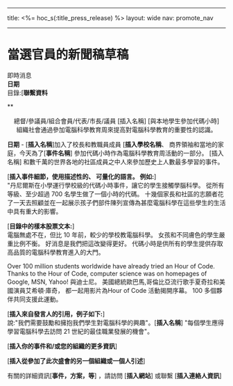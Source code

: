 * * *

title: <%= hoc_s(:title_press_release) %> layout: wide nav: promote_nav

* * *

# 當選官員的新聞稿草稿

即時消息  
**日期**  
目錄:[**聯繫資料**  
  


**

<center>
  總督/參議員/組合會員/代表/市長/議員 [插入名稱] [與本地學生參加代碼小時]</strong> <br /> 組織社會通過參加電腦科學教育周來提高對電腦科學教育的重要性的認識。
</center>

  
  
</p> 

**日期** - [**插入名稱**]加入了校長和教職員成員 [**插入學校名稱**、 商界領袖和當地的家庭，今天為了[**事件名稱**] 參加代碼小時作為電腦科學教育周活動的一部分。 [插入名稱] 和數千萬的世界各地的社區成員之中人來參加歷史上人數最多學習的事件。

[**插入事件細節，使用描述性的、 可量化的語言。 例如:**]   
"丹尼爾斯在小學運行學校級的代碼小時事件，讓它的學生接觸學腦科學。 從所有等級、至少超過 700 名學生做了一個小時的代碼。 十幾個家長和社區的志願者花了一天去照顧並在一起展示孩子們部件陳列宣傳為甚麼電腦科學在這些學生的生活中具有重大的影響。

[**目錄中的樣本股票文本:**]   
電腦無處不在，但比 10 年前，較少的學校教電腦科學。 女孩和不同膚色的學生嚴重比例不衡。 好消息是我們把這改變得更好。 代碼小時是供所有的學生提供存取高品質的電腦科學教育進入的大門。

Over 100 million students worldwide have already tried an Hour of Code. Thanks to the Hour of Code, computer science was on homepages of Google, MSN, Yahoo! 與迪士尼。 美國總統歐巴馬,哥倫比亞流行歌手夏奇拉和美國演員艾希頓·庫奇， 都一起用影片為Hour of Code 活動揭開序幕。 100 多個夥伴共同支援此運動。

[**插入來自發言人的引用，例子如下:**]   
說:"我們需要鼓勵和擁抱我們學生對電腦科學的興趣"。[**插入名稱**] "每個學生應得學習電腦科學去訪問 21 世紀的最佳職業發展的機會"。

[**插入你的事件和/或您的組織的更多資訊**]

[**插入從參加了此次盛會的另一個組織或一個人引述**]

有關的詳細資訊[**事件，方案，等**] ，請訪問 [**插入網站**] 或聯繫 [**插入連絡人資訊**]